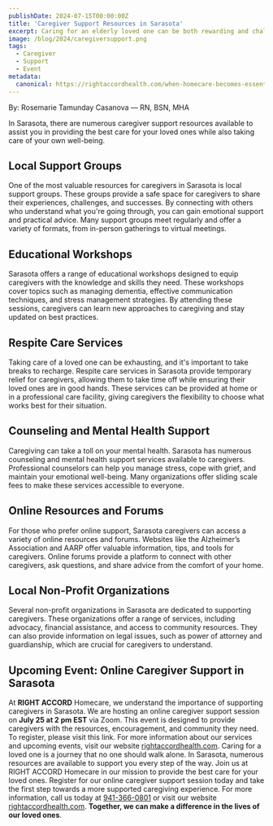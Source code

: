 ```yaml
---
publishDate: 2024-07-15T00:00:00Z
title: 'Caregiver Support Resources in Sarasota'
excerpt: Caring for an elderly loved one can be both rewarding and challenging. As a caregiver, it's essential to have access to support and resources that can help you navigate the complexities of this role.
image: /blog/2024/caregiversupport.png
tags:
  - Caregiver
  - Support
  - Event
metadata:
  canonical: https://rightaccordhealth.com/when-homecare-becomes-essential
---
```


By: Rosemarie Tamunday Casanova — RN, BSN, MHA

In Sarasota, there are numerous caregiver support resources available to assist you in providing the best care for your loved ones while also taking care of your own well-being.

## Local Support Groups

One of the most valuable resources for caregivers in Sarasota is local support groups. These groups provide a safe space for caregivers to share their experiences, challenges, and successes. By connecting with others who understand what you're going through, you can gain emotional support and practical advice. Many support groups meet regularly and offer a variety of formats, from in-person gatherings to virtual meetings.

## Educational Workshops

Sarasota offers a range of educational workshops designed to equip caregivers with the knowledge and skills they need. These workshops cover topics such as managing dementia, effective communication techniques, and stress management strategies. By attending these sessions, caregivers can learn new approaches to caregiving and stay updated on best practices.

## Respite Care Services

Taking care of a loved one can be exhausting, and it's important to take breaks to recharge. Respite care services in Sarasota provide temporary relief for caregivers, allowing them to take time off while ensuring their loved ones are in good hands. These services can be provided at home or in a professional care facility, giving caregivers the flexibility to choose what works best for their situation.

## Counseling and Mental Health Support

Caregiving can take a toll on your mental health. Sarasota has numerous counseling and mental health support services available to caregivers. Professional counselors can help you manage stress, cope with grief, and maintain your emotional well-being. Many organizations offer sliding scale fees to make these services accessible to everyone.

## Online Resources and Forums

For those who prefer online support, Sarasota caregivers can access a variety of online resources and forums. Websites like the Alzheimer’s Association and AARP offer valuable information, tips, and tools for caregivers. Online forums provide a platform to connect with other caregivers, ask questions, and share advice from the comfort of your home.

## Local Non-Profit Organizations

Several non-profit organizations in Sarasota are dedicated to supporting caregivers. These organizations offer a range of services, including advocacy, financial assistance, and access to community resources. They can also provide information on legal issues, such as power of attorney and guardianship, which are crucial for caregivers to understand.

## Upcoming Event: Online Caregiver Support in Sarasota

At **RIGHT ACCORD** Homecare, we understand the importance of supporting caregivers in Sarasota. We are hosting an online caregiver support session on **July 25 at 2 pm EST** via Zoom. This event is designed to provide caregivers with the resources, encouragement, and community they need. To register, please visit this link.
For more information about our services and upcoming events, visit our website [rightaccordhealth.com](https://rightaccordhealth.com).
Caring for a loved one is a journey that no one should walk alone. In Sarasota, numerous resources are available to support you every step of the way. Join us at RIGHT ACCORD Homecare in our mission to provide the best care for your loved ones. Register for our online caregiver support session today and take the first step towards a more supported caregiving experience. For more information, call us today at [941-366-0801](tel:941-366-0801) or visit our website [rightaccordhealth.com](https://rightaccordhealth.com). **Together, we can make a difference in the lives of our loved ones**.
